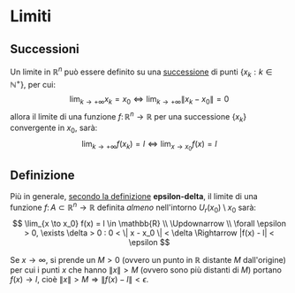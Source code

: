 # Limiti

## Successioni

Un limite in $\mathbb{R}^n$ può essere definito su una [successione](../../../ct0432/08/README.md) di punti $\{x_k : k \in \mathbb{N}^+\}$, per cui:
$$
\lim_{k \to +\infty} x_k = x_0 \Leftrightarrow \lim_{k \to +\infty} \|x_k - x_0\| = 0
$$
allora il limite di una funzione $f\colon \mathbb{R}^n \to \mathbb{R}$ per una successione $\{x_k\}$ convergente in $x_0$, sarà:
$$
\lim_{k \to +\infty} f(x_k) = l \Leftrightarrow \lim_{x \to x_0} f(x) = l
$$

## Definizione

Più in generale, [secondo la definizione](../../../ct0432/04/README.md#definizione-epsilon-delta) **epsilon-delta**, il limite di una funzione $f\colon A \subset \mathbb{R}^n \to \mathbb{R}$ definita _almeno_ nell'intorno $U_r(x_0) \setminus x_0$ sarà:
$$
\lim_{x \to x_0} f(x) = l \in \mathbb{R} \\
\Updownarrow \\
\forall \epsilon > 0, \exists \delta > 0 : 0 < \| x - x_0 \| < \delta \Rightarrow |f(x) - l| < \epsilon
$$

Se $x \to \infty$, si prende un $M > 0$ (ovvero un punto in $\mathbb{R}$ distante $M$ dall'origine) per cui i punti $x$ che hanno $\|x\| > M$ (ovvero sono più distanti di $M$) portano $f(x) \to l$, cioè $\|x\| > M \Rightarrow \|f(x) - l \| < \epsilon$.
